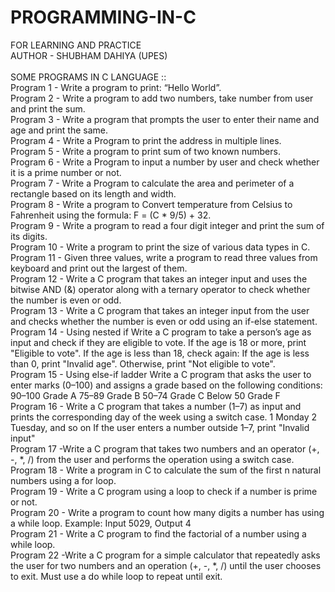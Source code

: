 # PROGRAMMING-IN-C
FOR LEARNING AND PRACTICE
<br>
AUTHOR - SHUBHAM DAHIYA (UPES)
<br>
<br>
SOME PROGRAMS IN C LANGUAGE ::
<br>
Program 1 - Write a program to print: “Hello World”.
<br>
Program 2 - Write a program to add two numbers, take number from user and print the sum.
<br>
Program 3 - Write a program that prompts the user to enter their name and age and print the same.
<br>
Program 4 - Write a Program to print the address in multiple lines.
<br>
Program 5 - Write a program to print sum of two known numbers.
<br>
Program 6 - Write a Program to input a number by user and check whether it is a prime number or not.
<br>
Program 7 - Write a Program to calculate the area and perimeter of a rectangle based on its length and width.
<br>
⁠Program 8 - Write a program to Convert temperature from Celsius to Fahrenheit using the formula: F = (C * 9/5) + 32.
<br>
Program 9 - Write a program to read a four digit integer and print the sum of its digits.
<br>
Program 10 - Write a program to print the size of various data types in C.
<br>
Program 11 - Given three values, write a program to read three values from keyboard and print out the largest of them.
<br>
Program 12 - Write a C program that takes an integer input and uses the bitwise AND (&) operator along with a ternary operator to check whether the number is even or odd.
<br>
Program 13 - Write a C program that takes an integer input from the user and checks whether the number is even or odd using an if-else statement.
<br>
Program 14 -  Using nested if
              Write a C program to take a person’s age as input and check if they are eligible to vote.
              If the age is 18 or more, print "Eligible to vote".
              If the age is less than 18, check again:
              If the age is less than 0, print "Invalid age".
              Otherwise, print "Not eligible to vote".
<br>
Program 15 -  Using else-if ladder
              Write a C program that asks the user to enter marks (0–100) and assigns a grade based on the following conditions:
              90–100  Grade A
              75–89  Grade B
              50–74  Grade C
              Below 50  Grade F
<br>
Program 16 - Write a C program that takes a number (1–7) as input and prints the corresponding day of the week using a switch case.
             1  Monday
             2 Tuesday, and so on
             If the user enters a number outside 1–7, print "Invalid input"
<br>
Program 17 -Write a C program that takes two numbers and an operator (+, -, *, /) from the user and performs the operation using a switch case.
<br>
Program 18 - Write a program in C to calculate the sum of the first n natural numbers using a for loop.
<br>
Program 19 - Write a C program using a loop to check if a number is prime or not.
<br>
Program 20 - Write a program to count how many digits a number has using a while loop.
Example: Input 5029, Output 4
<br>
Program 21 - Write a C program to find the factorial of a number using a while loop.
<br>
Program 22 -Write a C program for a simple calculator that repeatedly asks the user for two numbers and an operation (+, -, *, /) until the user chooses to exit. Must use a do while loop to repeat until exit.
